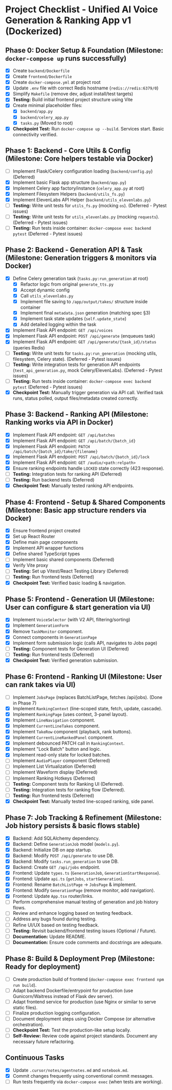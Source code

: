 # Project Checklist - Unified AI Voice Generation & Ranking App v1 (Dockerized)

## Phase 0: Docker Setup & Foundation (Milestone: `docker-compose up` runs successfully)

- [x] Create `backend/Dockerfile`
- [x] Create `frontend/Dockerfile`
- [x] Create `docker-compose.yml` at project root
- [x] Update `.env` file with correct Redis hostname (`redis://redis:6379/0`)
- [x] Simplify `Makefile` (remove dev, adjust install/test targets)
- [x] **Testing:** Build initial frontend project structure using Vite
- [x] Create minimal placeholder files:
    - [x] `backend/app.py`
    - [x] `backend/celery_app.py`
    - [x] `tasks.py` (Moved to root)
- [x] **Checkpoint Test:** Run `docker-compose up --build`. Services start. Basic connectivity verified.

## Phase 1: Backend - Core Utils & Config (Milestone: Core helpers testable via Docker)

- [ ] Implement Flask/Celery configuration loading (`backend/config.py`) (Deferred)
- [x] Implement basic Flask app structure (`backend/app.py`)
- [x] Implement Celery app factory/instance (`celery_app.py` at root)
- [x] Implement Filesystem Helpers (`backend/utils_fs.py`)
- [x] Implement ElevenLabs API Helper (`backend/utils_elevenlabs.py`)
- [ ] **Testing:** Write unit tests for `utils_fs.py` (mocking `os`). (Deferred - Pytest issues)
- [ ] **Testing:** Write unit tests for `utils_elevenlabs.py` (mocking `requests`). (Deferred - Pytest issues)
- [ ] **Testing:** Run tests inside container: `docker-compose exec backend pytest` (Deferred - Pytest issues)

## Phase 2: Backend - Generation API & Task (Milestone: Generation triggers & monitors via Docker)

- [x] Define Celery generation task (`tasks.py:run_generation` at root)
    - [x] Refactor logic from original `generate_tts.py`
    - [x] Accept dynamic config
    - [x] Call `utils_elevenlabs.py`
    - [x] Implement file saving to `/app/output/takes/` structure inside container
    - [x] Implement final `metadata.json` generation (matching spec §3)
    - [x] Implement task state updates (`self.update_state`)
    - [x] Add detailed logging within the task
- [x] Implement Flask API endpoint: `GET /api/voices`
- [x] Implement Flask API endpoint: `POST /api/generate` (enqueues task)
- [x] Implement Flask API endpoint: `GET /api/generate/{task_id}/status` (queries Redis)
- [ ] **Testing:** Write unit tests for `tasks.py:run_generation` (mocking utils, filesystem, Celery state). (Deferred - Pytest issues)
- [ ] **Testing:** Write integration tests for generation API endpoints (`test_api_generation.py`, mock Celery/ElevenLabs). (Deferred - Pytest issues)
- [ ] **Testing:** Run tests inside container: `docker-compose exec backend pytest` (Deferred - Pytest issues)
- [x] **Checkpoint Test:** Manually trigger generation via API call. Verified task runs, status polled, output files/metadata created correctly.

## Phase 3: Backend - Ranking API (Milestone: Ranking works via API in Docker)

- [x] Implement Flask API endpoint: `GET /api/batches`
- [x] Implement Flask API endpoint: `GET /api/batch/{batch_id}`
- [x] Implement Flask API endpoint: `PATCH /api/batch/{batch_id}/take/{filename}`
- [x] Implement Flask API endpoint: `POST /api/batch/{batch_id}/lock`
- [x] Implement Flask API endpoint: `GET /audio/<path:relpath>`
- [x] Ensure ranking endpoints handle `LOCKED` state correctly (423 response).
- [ ] **Testing:** Integration tests for ranking API (Deferred)
- [ ] **Testing:** Run backend tests (Deferred)
- [x] **Checkpoint Test:** Manually tested ranking API endpoints.

## Phase 4: Frontend - Setup & Shared Components (Milestone: Basic app structure renders via Docker)

- [x] Ensure frontend project created
- [x] Set up React Router
- [x] Define main page components
- [x] Implement API wrapper functions
- [x] Define shared TypeScript types
- [ ] Implement basic shared components (Deferred)
- [x] Verify Vite proxy
- [ ] **Testing:** Set up Vitest/React Testing Library (Deferred)
- [ ] **Testing:** Run frontend tests (Deferred)
- [x] **Checkpoint Test:** Verified basic loading & navigation.

## Phase 5: Frontend - Generation UI (Milestone: User can configure & start generation via UI)

- [x] Implement `VoiceSelector` (with V2 API, filtering/sorting)
- [x] Implement `GenerationForm`
- [x] Remove `TaskMonitor` component.
- [x] Connect components in `GenerationPage`
- [x] Implement form submission logic (calls API, navigates to Jobs page)
- [ ] **Testing:** Component tests for Generation UI (Deferred)
- [ ] **Testing:** Run frontend tests (Deferred)
- [x] **Checkpoint Test:** Verified generation submission.

## Phase 6: Frontend - Ranking UI (Milestone: User can rank takes via UI)

- [ ] Implement `JobsPage` (replaces BatchListPage, fetches /api/jobs). (Done in Phase 7)
- [x] Implement `RankingContext` (line-scoped state, fetch, update, cascade).
- [x] Implement `RankingPage` (uses context, 3-panel layout).
- [x] Implement `LineNavigation` component.
- [x] Implement `CurrentLineTakes` component.
- [x] Implement `TakeRow` component (playback, rank buttons).
- [x] Implement `CurrentLineRankedPanel` component.
- [x] Implement debounced PATCH call in `RankingContext`.
- [x] Implement "Lock Batch" button and logic.
- [x] Implement read-only state for locked batches.
- [ ] Implement `AudioPlayer` component (Deferred)
- [ ] Implement List Virtualization (Deferred)
- [ ] Implement Waveform display (Deferred)
- [ ] Implement Ranking Hotkeys (Deferred)
- [ ] **Testing:** Component tests for Ranking UI (Deferred).
- [ ] **Testing:** Integration tests for ranking flow (Deferred).
- [ ] **Testing:** Run frontend tests (Deferred)
- [x] **Checkpoint Test:** Manually tested line-scoped ranking, side panel.

## Phase 7: Job Tracking & Refinement (Milestone: Job history persists & basic flows stable)

- [x] Backend: Add SQLAlchemy dependency.
- [x] Backend: Define `GenerationJob` model (`models.py`).
- [x] Backend: Initialize DB on app startup.
- [x] Backend: Modify `POST /api/generate` to use DB.
- [x] Backend: Modify `tasks.run_generation` to use DB.
- [x] Backend: Create `GET /api/jobs` endpoint.
- [x] Frontend: Update `types.ts` (`GenerationJob`, `GenerationStartResponse`).
- [x] Frontend: Update `api.ts` (`getJobs`, `startGeneration`).
- [x] Frontend: Rename `BatchListPage` -> `JobsPage` & implement.
- [x] Frontend: Modify `GenerationPage` (remove monitor, add navigation).
- [x] Frontend: Update `App.tsx` router/links.
- [ ] Perform comprehensive manual testing of generation and job history flows.
- [ ] Review and enhance logging based on testing feedback.
- [ ] Address any bugs found during testing.
- [ ] Refine UI/UX based on testing feedback.
- [ ] **Testing:** Revisit backend/frontend testing issues (Optional / Future).
- [ ] **Documentation:** Update README.
- [ ] **Documentation:** Ensure code comments and docstrings are adequate.

## Phase 8: Build & Deployment Prep (Milestone: Ready for deployment)

- [ ] Create production build of frontend (`docker-compose exec frontend npm run build`).
- [ ] Adapt backend Dockerfile/entrypoint for production (use Gunicorn/Waitress instead of Flask dev server).
- [ ] Adapt frontend service for production (use Nginx or similar to serve static files).
- [ ] Finalize production logging configuration.
- [ ] Document deployment steps using Docker Compose (or alternative orchestration).
- [ ] **Checkpoint Test:** Test the production-like setup locally.
- [ ] **Self-Review:** Review code against project standards. Document any necessary future refactoring.

## Continuous Tasks

- [x] Update `.cursor/notes/agentnotes.md` and `notebook.md`.
- [x] Commit changes frequently using conventional commit messages.
- [ ] Run tests frequently via `docker-compose exec` (when tests are working).